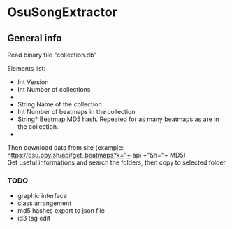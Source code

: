 # OsuSongExtractor

## General info

Read binary file "collection.db"  
  
Elements list:
  * Int	Version 
  * Int	Number of collections
  * 
  * String	Name of the collection
  * Int	Number of beatmaps in the collection
  * String*	Beatmap MD5 hash. Repeated for as many beatmaps as are in the collection.
  * 
  
Then download data from site (example: https://osu.ppy.sh/api/get_beatmaps?k="+ api +"&h="+ MD5)  
Get useful informations and search the folders, then copy to selected folder  






### TODO
* graphic interface
* class arrangement
* md5 hashes export to json file
* id3 tag edit 
